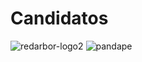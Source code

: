 # Candidatos
![redarbor-logo2](https://github.com/alxxr/Candidatos/assets/79178497/422731a9-f7b9-4312-9a71-740b8e2946de)
![pandape](https://github.com/alxxr/Candidatos/assets/79178497/447c4dd1-9ec5-4d9b-88ed-41b228fdfe1c)

